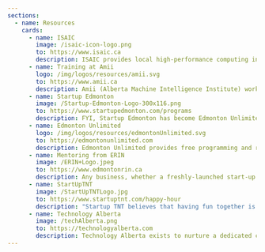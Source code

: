 ```yaml
---
sections:
  - name: Resources
    cards:
      - name: ISAIC
        image: /isaic-icon-logo.png
        to: https://www.isaic.ca
        description: ISAIC provides local high-performance computing infrastructure that is affordable, tailorable and scalable. Their data sandboxes allow you to experiment and collaborate easily and securely. Through their partnerships and supports, ISAIC connects you to applied knowledge and resources to help move your AI journey forward. ISAIC is enabling experimentation, scale, and powering the A.I.mbition of Western Canadian businesses pursuing AI/ML adoption.
      - name: Training at Amii
        logo: /img/logos/resources/amii.svg
        to: https://www.amii.ca
        description: Amii (Alberta Machine Intelligence Institute) works to connect with the community to Alberta's growing AI ecosystem, offer training and advanced education and gives your company tools to harness the potential of artificial intelligence.
      - name: Startup Edmonton
        image: /Startup-Edmonton-Logo-300x116.png
        to: https://www.startupedmonton.com/programs
        description: FYI, Startup Edmonton has become Edmonton Unlimited and has a new space!. Check out Edmonton Unlimited under resources for more information.
      - name: Edmonton Unlimited
        logo: /img/logos/resources/edmontonUnlimited.svg
        to: https://edmontonunlimited.com
        description: Edmonton Unlimited provides free programming and resources that Edmonton's innovators, big thinkers and problem solvers need to turn their ideas into solutions.
      - name: Mentoring from ERIN
        image: /ERIN+Logo.jpeg
        to: https://www.edmontonrin.ca
        description: Any business, whether a freshly-launched start-up or a midsize firm scaling up its offerings, depends on the wisdom and counsel of peers to reach the next level, including high-quality business coaches and mentors.
      - name: StartUpTNT
        image: /StartUpTNTLogo.jpg
        to: https://www.startuptnt.com/happy-hour
        description: "Startup TNT believes that having fun together is the starting point for community building. Whether you are in Edmonton, Calgary or Saskatoon, grab a drink (on us) and join us at our weekly Thursday Night Tradition - Happy Hour. <br /> meeting: Every Thursday 6-9pm."
      - name: Technology Alberta
        image: /techAlberta.png
        to: https://technologyalberta.com
        description: Technology Alberta exists to nurture a dedicated community of people and organizations whose coordinated and collaborative efforts help to make Alberta's entrepreneurial advanced technology companies the global vendors of choice. We achieve our goal through entrepreneur led and community driven events, programs, and initiatives.
---
```

